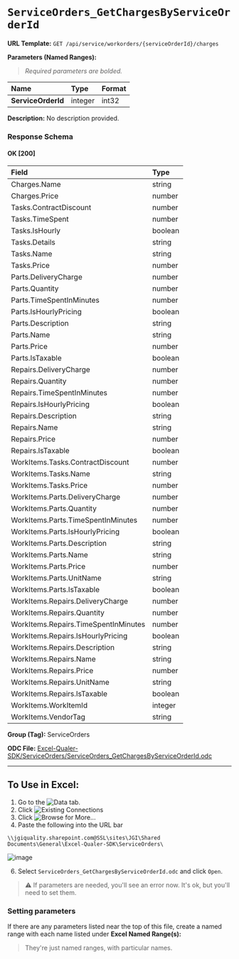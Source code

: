 # `ServiceOrders_GetChargesByServiceOrderId`
> 

**URL Template:**
`GET /api/service/workorders/{serviceOrderId}/charges`

**Parameters (Named Ranges):**

> *Required parameters are bolded.*

| Name               | Type    | Format   |
|:-------------------|:--------|:---------|
| **ServiceOrderId** | integer | int32    |

**Description:**
No description provided.

### Response Schema

#### OK [200]

| Field                                | Type    |
|:-------------------------------------|:--------|
| Charges.Name                         | string  |
| Charges.Price                        | number  |
| Tasks.ContractDiscount               | number  |
| Tasks.TimeSpent                      | number  |
| Tasks.IsHourly                       | boolean |
| Tasks.Details                        | string  |
| Tasks.Name                           | string  |
| Tasks.Price                          | number  |
| Parts.DeliveryCharge                 | number  |
| Parts.Quantity                       | number  |
| Parts.TimeSpentInMinutes             | number  |
| Parts.IsHourlyPricing                | boolean |
| Parts.Description                    | string  |
| Parts.Name                           | string  |
| Parts.Price                          | number  |
| Parts.IsTaxable                      | boolean |
| Repairs.DeliveryCharge               | number  |
| Repairs.Quantity                     | number  |
| Repairs.TimeSpentInMinutes           | number  |
| Repairs.IsHourlyPricing              | boolean |
| Repairs.Description                  | string  |
| Repairs.Name                         | string  |
| Repairs.Price                        | number  |
| Repairs.IsTaxable                    | boolean |
| WorkItems.Tasks.ContractDiscount     | number  |
| WorkItems.Tasks.Name                 | string  |
| WorkItems.Tasks.Price                | number  |
| WorkItems.Parts.DeliveryCharge       | number  |
| WorkItems.Parts.Quantity             | number  |
| WorkItems.Parts.TimeSpentInMinutes   | number  |
| WorkItems.Parts.IsHourlyPricing      | boolean |
| WorkItems.Parts.Description          | string  |
| WorkItems.Parts.Name                 | string  |
| WorkItems.Parts.Price                | number  |
| WorkItems.Parts.UnitName             | string  |
| WorkItems.Parts.IsTaxable            | boolean |
| WorkItems.Repairs.DeliveryCharge     | number  |
| WorkItems.Repairs.Quantity           | number  |
| WorkItems.Repairs.TimeSpentInMinutes | number  |
| WorkItems.Repairs.IsHourlyPricing    | boolean |
| WorkItems.Repairs.Description        | string  |
| WorkItems.Repairs.Name               | string  |
| WorkItems.Repairs.Price              | number  |
| WorkItems.Repairs.UnitName           | string  |
| WorkItems.Repairs.IsTaxable          | boolean |
| WorkItems.WorkItemId                 | integer |
| WorkItems.VendorTag                  | string  |

**Group (Tag):**
ServiceOrders

**ODC File:**
[Excel-Qualer-SDK/ServiceOrders/ServiceOrders_GetChargesByServiceOrderId.odc](https://github.com/Johnson-Gage-Inspection-Inc/qualer-sdk-odc/blob/main/Excel-Qualer-SDK/ServiceOrders/ServiceOrders_GetChargesByServiceOrderId.odc)

---

To Use in Excel:
---

1. Go to the ![`Data`](https://github.com/user-attachments/assets/da437a70-57b3-4c5b-bb01-4910ece19ed1)
 tab.
3. Click ![Existing Connections](https://github.com/user-attachments/assets/a2f1ed67-b2e0-4c23-ac90-68c870e60289)
4. Click ![`Browse for More...`](https://github.com/user-attachments/assets/8e698494-6865-41e7-b6fa-043aea81809a)
5. Paste the following into the URL bar
```
\\jgiquality.sharepoint.com@SSL\sites\JGI\Shared Documents\General\Excel-Qualer-SDK\ServiceOrders\
```

![image](https://github.com/user-attachments/assets/1e1a8d87-0377-446d-aaf5-d78562991db3)

6. Select `ServiceOrders_GetChargesByServiceOrderId.odc` and click `Open`.

> ⚠️ If parameters are needed, you'll see an error now. It's ok, but you'll need to set them.

### Setting parameters
If there are any parameters listed near the top of this file, create a named range with each name listed under **Excel Named Range(s):**
> They're just named ranges, with particular names.
